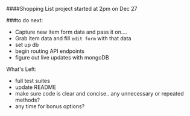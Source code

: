 ####Shopping List project started at 2pm on Dec 27

###to do next:

- Capture new item form data and pass it on....
- Grab item data and fill `edit form` with that data
- set up db
- begin routing API endpoints
- figure out live updates with mongoDB

What's Left:

- full test suites
- update README
- make sure code is clear and concise.. any unnecessary or repeated methods?
- any time for bonus options?
